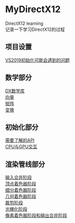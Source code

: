 # MyDirectX12
DirectX12 learning   
记录一下学习DirectX12的过程   
## 项目设置   
[VS2019初始化可能会遇到的问题](https://www.muchenhen.com/2020/03/19/visual-studio-2019%e5%88%9d%e5%a7%8b%e5%8c%96directx12%e9%81%87%e5%88%b0%e7%9a%84%e4%b8%80%e4%ba%9b%e9%97%ae%e9%a2%98/)
## 数学部分   
[DX数学库](https://www.muchenhen.com/2019/10/27/dx12%e9%be%99%e4%b9%a6part%e2%85%a0chapter-0-dx%e6%95%b0%e5%ad%a6%e5%ba%93/)   
[向量](https://www.muchenhen.com/2019/10/27/dx12%e9%be%99%e4%b9%a6part%e2%85%a0chapter-1-%e5%90%91%e9%87%8f/)   
[矩阵](https://www.muchenhen.com/2019/10/28/dx12%e9%be%99%e4%b9%a6part%e2%85%a0chapter-2-%e7%9f%a9%e9%98%b5/)   
[变换](https://www.muchenhen.com/2019/10/30/dx12%e9%be%99%e4%b9%a6part%e2%85%a0chapter-3-%e5%8f%98%e6%8d%a2/)   
## 初始化部分   
[需要了解的API](https://www.muchenhen.com/2019/11/01/chapter-4-d3d%e5%88%9d%e5%a7%8b%e5%8c%96-4-1-%e5%89%8d%e7%bd%ae%e6%8a%80%e8%83%bd/)   
[CPU与GPU交互](https://www.muchenhen.com/2019/11/04/directx-12-4-2cpu-gpu%e4%ba%a4%e4%ba%92/)   
## 渲染管线部分   
[输入合并阶段](https://www.muchenhen.com/2020/03/19/directx-12-5-5-%e8%be%93%e5%85%a5%e8%a3%85%e9%85%8d%e9%98%b6%e6%ae%b5/)   
[顶点着色器阶段](https://www.muchenhen.com/2020/03/19/directx-12-5-6-%e9%a1%b6%e7%82%b9%e7%9d%80%e8%89%b2%e5%99%a8%e9%98%b6%e6%ae%b5/)   
[细分着色器阶段](https://www.muchenhen.com/2020/03/20/directx-12-5-7-tessellation%e9%98%b6%e6%ae%b5/)   
[几何着色器阶段](https://www.muchenhen.com/2020/03/20/directx-12-5-8-%e5%87%a0%e4%bd%95%e7%9d%80%e8%89%b2%e9%98%b6%e6%ae%b5/)   
[裁剪阶段](https://www.muchenhen.com/2020/03/20/directx-12-5-9-%e8%a3%81%e5%89%aa/)   
[光栅化阶段](https://www.muchenhen.com/2020/03/22/directx12-5-10-%e5%85%89%e6%a0%85%e5%8c%96%e9%98%b6%e6%ae%b5/)   
[像素着色器阶段和输出合并阶段](https://www.muchenhen.com/2020/03/22/dx12-5-1112-%e5%83%8f%e7%b4%a0%e7%9d%80%e8%89%b2%e5%99%a8%e9%98%b6%e6%ae%b5%e5%92%8c%e8%be%93%e5%87%ba%e5%90%88%e5%b9%b6%e9%98%b6%e6%ae%b5/)   